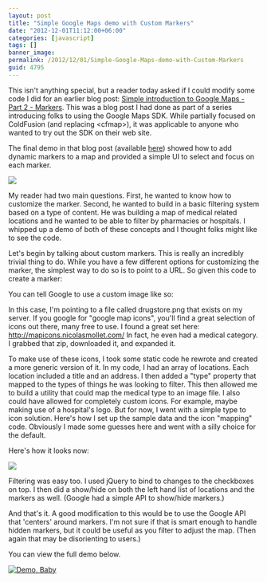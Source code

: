 ```yaml
---
layout: post
title: "Simple Google Maps demo with Custom Markers"
date: "2012-12-01T11:12:00+06:00"
categories: [javascript]
tags: []
banner_image: 
permalink: /2012/12/01/Simple-Google-Maps-demo-with-Custom-Markers
guid: 4795
---
```


This isn't anything special, but a reader today asked if I could modify some code I did for an earlier blog post: <a href="https://www.raymondcamden.com/2011/04/13/Simple-introduction-to-Google-Maps-Part-2-Markers/">Simple introduction to Google Maps - Part 2 - Markers</a>. This was a blog post I had done as part of a series introducing folks to using the Google Maps SDK. While partially focused on ColdFusion (and replacing &lt;cfmap&gt;), it was applicable to anyone who wanted to try out the SDK on their web site.
<!--more-->
The final demo in that blog post (available <a href="http://www.raymondcamden.com/demos/april132011/test4.cfm">here</a>) showed how to add dynamic markers to a map and provided a simple UI to select and focus on each marker. 

<img src="https://static.raymondcamden.com/images/screenshot41.png" />

My reader had two main questions. First, he wanted to know how to customize the marker. Second, he wanted to build in a basic filtering system based on a type of content. He was building a map of medical related locations and he wanted to be able to filter by pharmacies or hospitals. I whipped up a demo of both of these concepts and I thought folks might like to see the code.

Let's begin by talking about custom markers. This is really an incredibly trivial thing to do. While you have a few different options for customizing the marker, the simplest way to do so is to point to a URL. So given this code to create a marker:

<script src="https://gist.github.com/4183177.js?file=gistfile1.js"></script>

You can tell Google to use a custom image like so:

<script src="https://gist.github.com/4183178.js?file=gistfile1.js"></script>

In this case, I'm pointing to a file called drugstore.png that exists on my server. If you google for "google map icons", you'll find a great selection of icons out there, many free to use. I found a great set here: <a href="http://mapicons.nicolasmollet.com/">http://mapicons.nicolasmollet.com/</a> In fact, he even had a medical category. I grabbed that zip, downloaded it, and expanded it. 

To make use of these icons, I took some static code he rewrote and created a more generic version of it. In my code, I had an array of locations. Each location included a title and an address. I then added a "type" property that mapped to the types of things he was looking to filter. This then allowed me to build a utility that could map the medical type to an image file. I also could have allowed for completely custom icons. For example, maybe making use of a hospital's logo. But for now, I went with a simple type to icon solution. Here's how I set up the sample data and the icon "mapping" code. Obviously I made some guesses here and went with a silly choice for the default.

<script src="https://gist.github.com/4183198.js?file=gistfile1.js"></script>

Here's how it looks now:

<img src="https://static.raymondcamden.com/images/screenshot42.png" />

Filtering was easy too. I used jQuery to bind to changes to the checkboxes on top. I then did a show/hide on both the left hand list of locations and the markers as well. (Google had a simple API to show/hide markers.)

<script src="https://gist.github.com/4183221.js?file=gistfile1.js"></script>

And that's it. A good modification to this would be to use the Google API that 'centers' around markers. I'm not sure if that is smart enough to handle hidden markers, but it could be useful as you filter to adjust the map. (Then again that may be disorienting to users.) 

You can view the full demo below. 

<a href="https://static.raymondcamden.com/demos/2012/dec/1/new4.html"><img src="https://static.raymondcamden.com/images/icon_128.png" title="Demo, Baby" border="0"></a>
